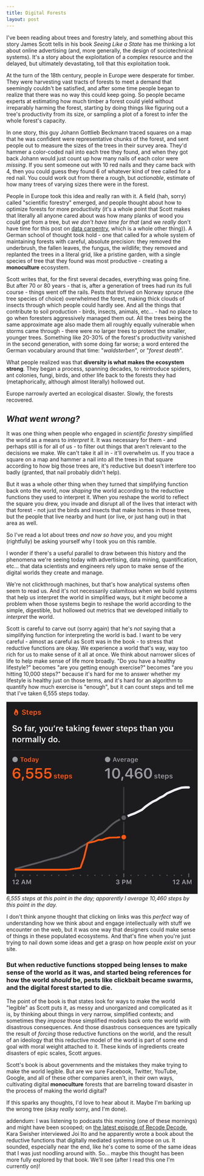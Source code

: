 ```yaml
---
title: Digital Forests
layout: post
---
```


I've been reading about trees and forestry lately, and something about this story James Scott tells in his book _Seeing Like a State_ has me thinking a lot about online advertising (and, more generally, the design of sociotechnical systems). It's a story about the exploitation of a complex resource and the delayed, but ultimately devastating, toll that this exploitation took.

At the turn of the 18th century, people in Europe were desperate for timber. They were harvesting vast tracts of forests to meet a demand that seemingly couldn't be satisfied, and after some time people began to realize that there was no way this could keep going. So people became experts at estimating how much timber a forest could yield without irreparably harming the forest, starting by doing things like figuring out a tree's productivity from its size, or sampling a plot of a forest to infer the whole forest's capacity.

In one story, this guy Johann Gottlieb Beckmann traced squares on a map that he was confident were representative chunks of the forest, and sent people out to measure the sizes of the trees in their survey area. They'd hammer a color-coded nail into each tree they found, and when they got back Johann would just count up how many nails of each color were _missing_. If you sent someone out with 10 red nails and they came back with 4, then you could guess they found 6 of whatever kind of tree called for a red nail. You could work out from there a rough, but _actionable_, estimate of how many trees of varying sizes there were in the forest.

People in Europe took this idea and really ran with it. A field (hah, sorry) called "scientific forestry" emerged, and people thought about how to optimize forests for more productivity (it's a whole point that Scott makes that literally all anyone cared about was how many planks of wood you could get from a tree, but _we don't have time for that_ (and we _really_ don't have time for this post on [data carpentry][carpentry], which is a whole other thing)). A German school of thought took hold - one that called for a whole system of maintaining forests with careful, absolute precision: they removed the underbrush, the fallen leaves, the fungus, the wildlife; they removed and replanted the trees in a literal grid, like a pristine garden, with a single species of tree that they found was most productive - creating a **monoculture** ecosystem.

Scott writes that, for the first several decades, everything was going fine. But after 70 or 80 years - that is, after a generation of trees had run its full course - things went off the rails. Pests that thrived on Norway spruce (the tree species of choice) overwhelmed the forest, making thick clouds of insects through which people could hardly see. And all the things that contribute to soil production - birds, insects, animals, etc... - had no place to go when foresters aggressively managed them out. All the trees being the same approximate age also made them all roughly equally vulnerable when storms came through - there were no larger trees to protect the smaller, younger trees. Something like 20-30% of the forest's productivity vanished in the second generation, with some doing far worse; a word entered the German vocabulary around that time: "_waldsterben_", or "_forest death_".

What people realized was that **diversity is what makes the ecosystem strong**. They began a process, spanning decades, to reintroduce spiders, ant colonies, fungi, birds, and other life back to the forests they had (metaphorically, although almost literally) hollowed out.

Europe narrowly averted an ecological disaster. Slowly, the forests recovered.

## _What went wrong?_

It was one thing when people who engaged in _scientific forestry_ simplified the world as a means to _interpret_ it. It was necessary for them - and perhaps still is for all of us - to filter out things that aren't relevant to the decisions we make. We can't take it all in - it'll overwhelm us. If you trace a square on a map and hammer a nail into all the trees in that square according to how big those trees are, it's reductive but doesn't interfere too badly (granted, that nail probably didn't help).

But it was a whole other thing when they turned that simplifying function back onto the world, now _shaping_ the world according to the reductive functions they used to interpret it.
When you reshape the world to reflect the square you drew, you invade and disrupt all of the lives that interact with that forest - not just the birds and insects that make homes in those trees, but the people that live nearby and hunt (or live, or just hang out) in that area as well.

So I've read a lot about trees _and now so have you_, and you might (rightfully) be asking yourself why I took you on this ramble.

I wonder if there's a useful parallel to draw between this history and the phenomena we're seeing today with advertising, data mining, quantification, etc... that data scientists and engineers rely upon to make sense of the digital worlds they create and manage.

We're not clickthrough machines, but that's how analytical systems often seem to read us. And it's not necessarily calamitous when we build systems that help us interpret the world in simplified ways, but it _might_ become a problem when those systems begin to reshape the world according to the simple, digestible, but hollowed out metrics that we developed initially to _interpret_ the world.

Scott is careful to carve out (sorry again) that he's _not_ saying that a simplifying function for interpreting the world is bad. I want to be very careful - almost as careful as Scott was in the book - to stress that reductive functions are okay. We experience a world that's way, way too rich for us to make sense of it all at once. We think about narrower slices of life to help make sense of life more broadly. "Do you have a healthy lifestyle?" becomes "are you getting enough exercise?" becomes "are you hitting 10,000 steps?" because it's hard for me to answer whether my lifestyle is healthy just on those terms, and it's hard for an algorithm to quantify how much exercise is "enough", but it can count steps and tell me that I've taken 6,555 steps today.

[![6,555 steps at this point in the day; apparently I average 10,460 steps by this point in the day.][steps]][steps]
_6,555 steps at this point in the day; apparently I average 10,460 steps by this point in the day._

I don't think anyone thought that clicking on links was this _perfect_ way of understanding how we think about and engage intellectually with stuff we encounter on the web, but it was one way that designers could make sense of things in these populated ecosystems. And that's fine when you're just trying to nail down some ideas and get a grasp on how people _exist_ on your site.

### But when reductive functions stopped being lenses to make sense of the world as it was, and started being references for how the world _should_ be, pests like clickbait became swarms, and the digital forest started to die.

The point of the book is that states look for ways to make the world "legible" as Scott puts it, as messy and unorganized and complicated as it is, by thinking about things in very narrow, simplified contexts; and sometimes they _impose_ those simplified models back onto the world with disastrous consequences. And those disastrous consequences are typically the result of _forcing_ those reductive functions on the world, and the result of an ideology that this reductive model of the world is part of some end goal with moral weight attached to it. These kinds of ingredients create disasters of epic scales, Scott argues.

Scott's book is about governments and the mistakes they make trying to make the world legible. But are we sure Facebook, Twitter, YouTube, Google, and all of these other companies aren't, in their own ways, cultivating digital **monoculture** forests that are barreling toward disaster in the process of making the world digital?



If this sparks any thoughts, I'd love to hear about it. Maybe I'm barking up the wrong tree (okay _really_ sorry, and I'm done).


addendum: I was listening to podcasts this morning (one of these mornings) and might have been scooped; on [the latest episode of Recode Decode][rd], Kara Swisher interviewed Joi Ito and he apparently wrote a book about the reductive functions that digitally mediated systems impose on us. It sounded, especially near the end, like he's come to some of the same ideas that I was just noodling around with. So... maybe this thought has been more fully explored by that book. We'll see (after I read this one I'm currently on)!

[rd]: https://overcast.fm/+QLdueBi1w
[carpentry]: http://www.mimno.org/articles/carpentry/
[steps]: /content/steps.png